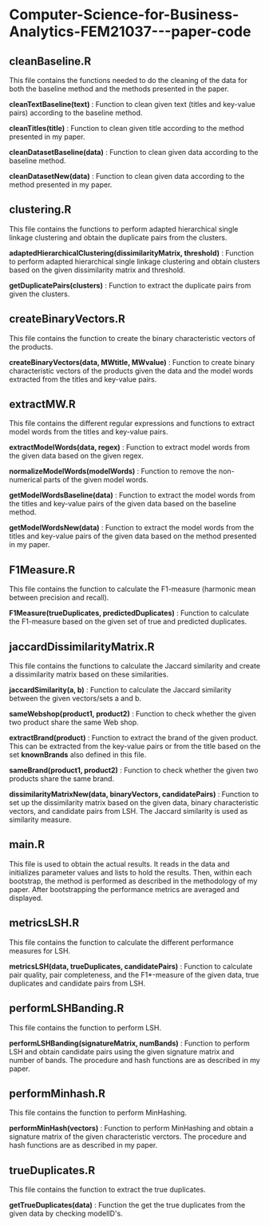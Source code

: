 # Computer-Science-for-Business-Analytics-FEM21037---paper-code

## cleanBaseline.R
This file contains the functions needed to do the cleaning of the data for both the baseline method and the methods presented in the paper.

**cleanTextBaseline(text)** : Function to clean given text (titles and key-value pairs) according to the baseline method.

**cleanTitles(title)** : Function to clean given title according to the method presented in my paper.

**cleanDatasetBaseline(data)** : Function to clean given data according to the baseline method.

**cleanDatasetNew(data)** : Function to clean given data according to the method presented in my paper.

## clustering.R
This file contains the functions to perform adapted hierarchical single linkage clustering and obtain the duplicate pairs from the clusters.

**adaptedHierarchicalClustering(dissimilarityMatrix, threshold)** : Function to perform adapted hierarchical single linkage clustering and obtain clusters based on the given dissimilarity matrix and threshold.

**getDuplicatePairs(clusters)** : Function to extract the duplicate pairs from given the clusters.

## createBinaryVectors.R
This file contains the function to create the binary characteristic vectors of the products.

**createBinaryVectors(data, MWtitle, MWvalue)** : Function to create binary characteristic vectors of the products given the data and the model words extracted from the titles and key-value pairs.

## extractMW.R
This file contains the different regular expressions and functions to extract model words from the titles and key-value pairs.

**extractModelWords(data, regex)** : Function to extract model words from the given data based on the given regex. 

**normalizeModelWords(modelWords)** : Function to remove the non-numerical parts of the given model words.

**getModelWordsBaseline(data)** : Function to extract the model words from the titles and key-value pairs of the given data based on the baseline method.

**getModelWordsNew(data)** : Function to extract the model words from the titles and key-value pairs of the given data based on the method presented in my paper.

## F1Measure.R
This file contains the function to calculate the F1-measure (harmonic mean between precision and recall).

**F1Measure(trueDuplicates, predictedDuplicates)** : Function to calculate the F1-measure based on the given set of true and predicted duplicates. 

## jaccardDissimilarityMatrix.R
This file contains the functions to calculate the Jaccard similarity and create a dissimilarity matrix based on these similarities.

**jaccardSimilarity(a, b)** : Function to calculate the Jaccard similarity between the given vectors/sets a and b.

**sameWebshop(product1, product2)** : Function to check whether the given two product share the same Web shop.

**extractBrand(product)** : Function to extract the brand of the given product. This can be extracted from the key-value pairs or from the title based on the set **knownBrands** also defined in this file.

**sameBrand(product1, product2)** : Function to check whether the given two products share the same brand.

**dissimilarityMatrixNew(data, binaryVectors, candidatePairs)** : Function to set up the dissimilarity matrix based on the given data, binary characteristic vectors, and candidate pairs from LSH. The Jaccard similarity is used as similarity measure.

## main.R
This file is used to obtain the actual results. It reads in the data and initializes parameter values and lists to hold the results. Then, within each bootstrap, the method is performed as described in the methodology of my paper. After bootstrapping the performance metrics are averaged and displayed. 

## metricsLSH.R
This file contains the function to calculate the different performance measures for LSH.

**metricsLSH(data, trueDuplicates, candidatePairs)** : Function to calculate pair quality, pair completeness, and the F1*-measure of the given data, true duplicates and candidate pairs from LSH.

## performLSHBanding.R
This file contains the function to perform LSH.

**performLSHBanding(signatureMatrix, numBands)** : Function to perform LSH and obtain candidate pairs using the given signature matrix and number of bands. The procedure and hash functions are as described in my paper.

## performMinhash.R
This file contains the function to perform MinHashing.

**performMinHash(vectors)** : Function to perform MinHashing and obtain a signature matrix of the given characteristic verctors. The procedure and hash functions are as described in my paper.

## trueDuplicates.R
This file contains the function to extract the true duplicates.

**getTrueDuplicates(data)** : Function the get the true duplicates from the given data by checking modelID's.


